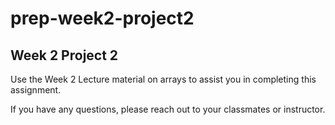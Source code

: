 # prep-week2-project2

## Week 2 Project 2

Use the Week 2 Lecture material on arrays to assist you in completing this assignment.

If you have any questions, please reach out to your classmates or instructor.
